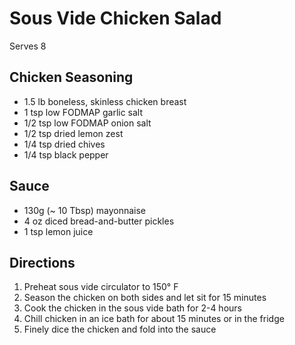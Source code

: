 # Sous Vide Chicken Salad

Serves 8

## Chicken Seasoning
* 1.5 lb boneless, skinless chicken breast
* 1 tsp low FODMAP garlic salt
* 1/2 tsp low FODMAP onion salt
* 1/2 tsp dried lemon zest
* 1/4 tsp dried chives
* 1/4 tsp black pepper

## Sauce
* 130g (~ 10 Tbsp) mayonnaise
* 4 oz diced bread-and-butter pickles
* 1 tsp lemon juice

## Directions
1. Preheat sous vide circulator to 150° F
1. Season the chicken on both sides and let sit for 15 minutes
1. Cook the chicken in the sous vide bath for 2-4 hours
1. Chill chicken in an ice bath for about 15 minutes or in the fridge
1. Finely dice the chicken and fold into the sauce
